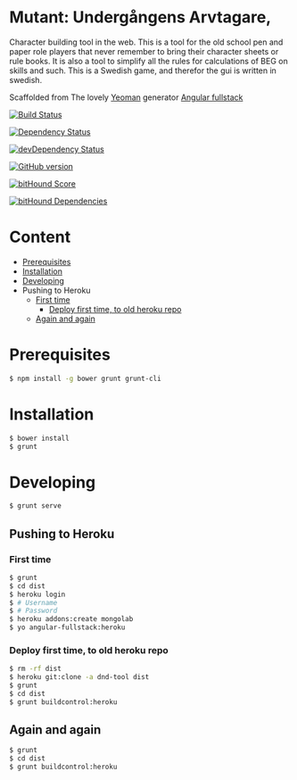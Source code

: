 Mutant: Undergångens Arvtagare, 
===
Character building tool in the web.
This is a tool for the old school pen and paper role players that never remember to bring their character sheets or rule books. It is also a tool to simplify all the rules for calculations of BEG on skills and such.
This is a Swedish game, and therefor the gui is written in swedish.

Scaffolded from The lovely [Yeoman](https://yeoman.io/) generator [Angular fullstack](https://github.com/DaftMonk/generator-angular-fullstack)

[![Build Status](https://travis-ci.org/jensim/dd.png)](https://travis-ci.org/jensim/dd)

[![Dependency Status](https://david-dm.org/jensim/dd.png)](https://david-dm.org/jensim/dd)

[![devDependency Status](https://david-dm.org/jensim/dd/dev-status.png)](https://david-dm.org/jensim/dd#info=devDependencies)

[![GitHub version](https://badge.fury.io/gh/jensim%2Fdd.png)](https://badge.fury.io/gh/jensim%2Fdd)

[![bitHound Score](https://www.bithound.io/github/jensim/dd/badges/score.svg)](https://www.bithound.io/github/jensim/dd)

[![bitHound Dependencies](https://www.bithound.io/github/jensim/dd/badges/dependencies.svg)](https://www.bithound.io/github/jensim/dd/master/dependencies/npm)

# Content

* [Prerequisites](#prerequisites)
* [Installation](#installation)
* [Developing](#developing)
* Pushing to Heroku
  * [First time](#first-time)
    * [Deploy first time, to old heroku repo](#deploy-first-time-to-old-heroku-repo)
  * [Again and again](#again-and-again)

# Prerequisites

```bash
$ npm install -g bower grunt grunt-cli
```

# Installation

```bash
$ bower install
$ grunt
```

# Developing

```bash
$ grunt serve
```

## Pushing to Heroku

### First time

```bash
$ grunt
$ cd dist
$ heroku login
$ # Username
$ # Password
$ heroku addons:create mongolab
$ yo angular-fullstack:heroku
```

### Deploy first time, to old heroku repo

```bash
$ rm -rf dist
$ heroku git:clone -a dnd-tool dist
$ grunt
$ cd dist
$ grunt buildcontrol:heroku
```


## Again and again

```bash
$ grunt
$ cd dist
$ grunt buildcontrol:heroku
```
